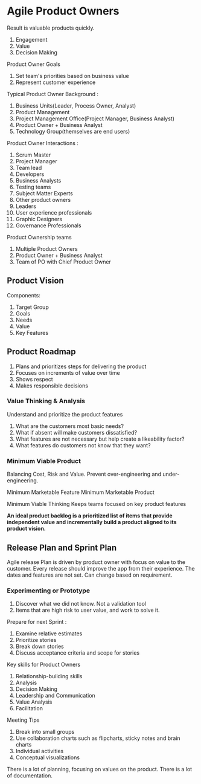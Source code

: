 # Agile Product Owners

Result is valuable products quickly.

1. Engagement
2. Value
3. Decision Making

Product Owner Goals

1. Set team's priorities based on business value
2. Represent customer experience

Typical Product Owner Background : 

1. Business Units(Leader, Process Owner, Analyst)
2. Product Management
3. Project Management Office(Project Manager, Business Analyst)
4. Product Owner + Business Analyst
5. Technology Group(themselves are end users)

Product Owner Interactions : 

1. Scrum Master
2. Project Manager
3. Team lead
4. Developers
5. Business Analysts
6. Testing teams
7. Subject Matter Experts
8. Other product owners
9. Leaders
10. User experience professionals
11. Graphic Designers
12. Governance Professionals

Product Ownership teams

1. Multiple Product Owners
2. Product Owner + Business Analyst
3. Team of PO with Chief Product Owner

## Product Vision 

Components:

1. Target Group
2. Goals
3. Needs
4. Value
5. Key Features

## Product Roadmap

1. Plans and prioritizes steps for delivering the product
2. Focuses on increments of value over time
3. Shows respect
4. Makes responsible decisions

### Value Thinking & Analysis

Understand and prioritize the product features

1. What are the customers most basic needs?
2. What if absent will make customers dissatisfied?
3. What features are not necessary but help create a likeability factor?
4. What features do customers not know that they want?

### Minimum Viable Product

Balancing Cost, Risk and Value.
Prevent over-engineering and under-engineering.

Minimum Marketable Feature
Minimum Marketable Product

Minimum Viable Thinking Keeps teams focused on key product features

**An ideal product backlog is a prioritized list of items that provide independent value and incrementally build a product aligned to its product vision.**

## Release Plan and Sprint Plan

Agile release Plan is driven by product owner with focus on value to the customer.
Every release should improve the app from their experience.
The dates and features are not set. Can change based on requirement.

### Experimenting or Prototype

1. Discover what we did not know. Not a validation tool
2. Items that are high risk to user value, and work to solve it.

Prepare for next Sprint : 

1. Examine relative estimates
2. Prioritize stories
3. Break down stories
4. Discuss acceptance criteria and scope for stories

Key skills for Product Owners

1. Relationship-building skills
2. Analysis
3. Decision Making
4. Leadership and Communication
5. Value Analysis
6. Facilitation

Meeting Tips 

1. Break into small groups
2. Use collaboration charts such as flipcharts, sticky notes and brain charts
3. Individual activities
4. Conceptual visualizations

There is a lot of planning, focusing on values on the product.
There is a lot of documentation.
